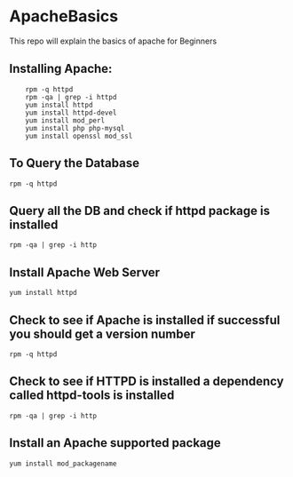 # ApacheBasics
This repo will explain the basics of apache for Beginners
 	
## Installing Apache:
	
		rpm -q httpd
		rpm -qa | grep -i httpd
		yum install httpd
		yum install httpd-devel
		yum install mod_perl
		yum install php php-mysql
		yum install openssl mod_ssl

## To Query the Database
	rpm -q httpd

## Query all the DB and check if httpd package is installed
	rpm -qa | grep -i http

## Install Apache Web Server
	yum install httpd 

## Check to see if Apache is installed if successful you should get a version number
	rpm -q httpd

## Check to see if HTTPD is installed a dependency called httpd-tools is installed
	rpm -qa | grep -i http

## Install an Apache supported package
	yum install mod_packagename
